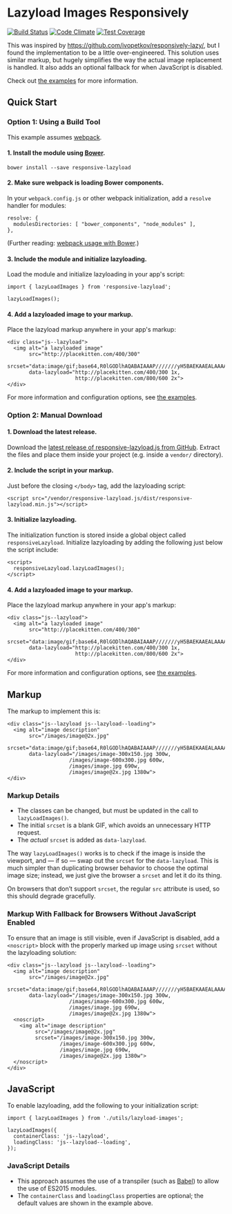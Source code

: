 # Lazyload Images Responsively

[![Build Status](https://travis-ci.org/jlengstorf/responsive-lazyload.js.svg?branch=master)](https://travis-ci.org/jlengstorf/responsive-lazyload.js) [![Code Climate](https://codeclimate.com/github/jlengstorf/responsive-lazyload.js/badges/gpa.svg)](https://codeclimate.com/github/jlengstorf/responsive-lazyload.js) [![Test Coverage](https://codeclimate.com/github/jlengstorf/responsive-lazyload.js/badges/coverage.svg)](https://codeclimate.com/github/jlengstorf/responsive-lazyload.js/coverage)

This was inspired by <https://github.com/ivopetkov/responsively-lazy/>, but I found the implementation to be a little over-engineered. This solution uses similar markup, but hugely simplifies the way the actual image replacement is handled. It also adds an optional fallback for when JavaScript is disabled.

Check out [the examples](https://code.lengstorf.com/responsive-lazyload.js/) for more information.

## Quick Start

### Option 1: Using a Build Tool

This example assumes [webpack](https://webpack.github.io/).

#### 1. Install the module using [Bower](https://bower.io/).

    bower install --save responsive-lazyload

#### 2. Make sure webpack is loading Bower components.

In your `webpack.config.js` or other webpack initialization, add a `resolve` handler for modules:

    resolve: {
      modulesDirectories: [ "bower_components", "node_modules" ],
    },

(Further reading: [webpack usage with Bower](https://webpack.github.io/docs/usage-with-bower.html).)

#### 3. Include the module and initialize lazyloading.

Load the module and initialize lazyloading in your app's script:

    import { lazyLoadImages } from 'responsive-lazyload';

    lazyLoadImages();

#### 4. Add a lazyloaded image to your markup.

Place the lazyload markup anywhere in your app's markup:

    <div class="js--lazyload">
      <img alt="a lazyloaded image"
           src="http://placekitten.com/400/300"
           srcset="data:image/gif;base64,R0lGODlhAQABAIAAAP///////yH5BAEKAAEALAAAAAABAAEAAAICTAEAOw=="
           data-lazyload="http://placekitten.com/400/300 1x,
                          http://placekitten.com/800/600 2x">
    </div>

For more information and configuration options, see [the examples](https://jlengstorf.github.io/responsive-lazyload.js/example/).

### Option 2: Manual Download

#### 1. Download the latest release.

Download the [latest release of responsive-lazyload.js from GitHub](https://github.com/jlengstorf/responsive-lazyload.js/releases). Extract the files and place them inside your project (e.g. inside a `vendor/` directory).

#### 2. Include the script in your markup.

Just before the closing `</body>` tag, add the lazyloading script:

    <script src="/vendor/responsive-lazyload.js/dist/responsive-lazyload.min.js"></script>

#### 3. Initialize lazyloading.

The initialization function is stored inside a global object called `responsiveLazyload`. Initialize lazyloading by adding the following just below the script include:

    <script>
      responsiveLazyload.lazyLoadImages();
    </script>

#### 4. Add a lazyloaded image to your markup.

Place the lazyload markup anywhere in your app's markup:

    <div class="js--lazyload">
      <img alt="a lazyloaded image"
           src="http://placekitten.com/400/300"
           srcset="data:image/gif;base64,R0lGODlhAQABAIAAAP///////yH5BAEKAAEALAAAAAABAAEAAAICTAEAOw=="
           data-lazyload="http://placekitten.com/400/300 1x,
                          http://placekitten.com/800/600 2x">
    </div>

For more information and configuration options, see [the examples](https://jlengstorf.github.io/responsive-lazyload.js/example/).

## Markup

The markup to implement this is:

    <div class="js--lazyload js--lazyload--loading">
      <img alt="image description"
           src="/images/image@2x.jpg"
           srcset="data:image/gif;base64,R0lGODlhAQABAIAAAP///////yH5BAEKAAEALAAAAAABAAEAAAICTAEAOw=="
           data-lazyload="/images/image-300x150.jpg 300w,
                        /images/image-600x300.jpg 600w,
                        /images/image.jpg 690w,
                        /images/image@2x.jpg 1380w">
    </div>

### Markup Details

- The classes can be changed, but must be updated in the call to `lazyLoadImages()`.
- The initial `srcset` is a blank GIF, which avoids an unnecessary HTTP request.
- The _actual_ `srcset` is added as `data-lazyload`.

The way `lazyLoadImages()` works is to check if the image is inside the viewport, and — if so — swap out the `srcset` for the `data-lazyload`. This is much simpler than duplicating browser behavior to choose the optimal image size; instead, we just give the browser a `srcset` and let it do its thing.

On browsers that don’t support `srcset`, the regular `src` attribute is used, so this should degrade gracefully.

### Markup With Fallback for Browsers Without JavaScript Enabled

To ensure that an image is still visible, even if JavaScript is disabled, add a `<noscript>` block with the properly marked up image using `srcset` without the lazyloading solution:

    <div class="js--lazyload js--lazyload--loading">
      <img alt="image description"
           src="/images/image@2x.jpg"
           srcset="data:image/gif;base64,R0lGODlhAQABAIAAAP///////yH5BAEKAAEALAAAAAABAAEAAAICTAEAOw=="
           data-lazyload="/images/image-300x150.jpg 300w,
                        /images/image-600x300.jpg 600w,
                        /images/image.jpg 690w,
                        /images/image@2x.jpg 1380w">
      <noscript>
        <img alt="image description"
             src="/images/image@2x.jpg"
             srcset="/images/image-300x150.jpg 300w,
                     /images/image-600x300.jpg 600w,
                     /images/image.jpg 690w,
                     /images/image@2x.jpg 1380w">
      </noscript>
    </div>

## JavaScript

To enable lazyloading, add the following to your initialization script:

    import { lazyLoadImages } from './utils/lazyload-images';

    lazyLoadImages({
      containerClass: 'js--lazyload',
      loadingClass: 'js--lazyload--loading',
    });

### JavaScript Details

- This approach assumes the use of a transpiler (such as [Babel](https://babeljs.io/)) to allow the use of ES2015 modules.
- The `containerClass` and `loadingClass` properties are optional; the default values are shown in the example above.
